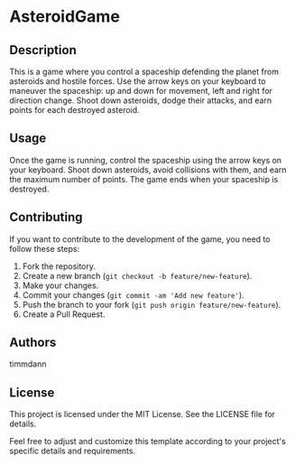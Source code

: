 # AsteroidGame

## Description

This is a game where you control a spaceship defending the planet from asteroids and hostile forces. Use the arrow keys on your keyboard to maneuver the spaceship: up and down for movement, left and right for direction change. Shoot down asteroids, dodge their attacks, and earn points for each destroyed asteroid.

## Usage

Once the game is running, control the spaceship using the arrow keys on your keyboard. Shoot down asteroids, avoid collisions with them, and earn the maximum number of points. The game ends when your spaceship is destroyed.

## Contributing

If you want to contribute to the development of the game, you need to follow these steps:

1. Fork the repository.
2. Create a new branch (`git checkout -b feature/new-feature`).
3. Make your changes.
4. Commit your changes (`git commit -am 'Add new feature'`).
5. Push the branch to your fork (`git push origin feature/new-feature`).
6. Create a Pull Request.

## Authors
timmdann

## License
This project is licensed under the MIT License. See the LICENSE file for details.

Feel free to adjust and customize this template according to your project's specific details and requirements.
